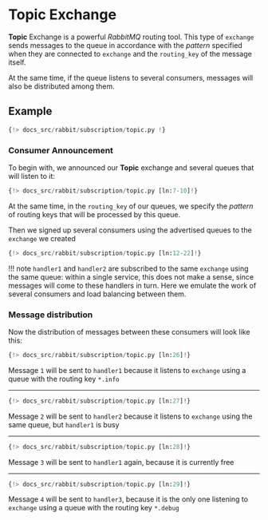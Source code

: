# Topic Exchange

**Topic** Exchange is a powerful *RabbitMQ* routing tool. This type of `exchange` sends messages to the queue in accordance with the *pattern* specified when they are connected to `exchange` and the `routing_key` of the message itself.

At the same time, if the queue listens to several consumers, messages will also be distributed among them.

## Example

```python linenums="1"
{!> docs_src/rabbit/subscription/topic.py !}
```

### Consumer Announcement

To begin with, we announced our **Topic** exchange and several queues that will listen to it:

```python linenums="7" hl_lines="1 3-4"
{!> docs_src/rabbit/subscription/topic.py [ln:7-10]!}
```

At the same time, in the `routing_key` of our queues, we specify the *pattern* of routing keys that will be processed by this queue.

Then we signed up several consumers using the advertised queues to the `exchange` we created

```python linenums="12" hl_lines="1 5 9"
{!> docs_src/rabbit/subscription/topic.py [ln:12-22]!}
```

!!! note
    `handler1` and `handler2` are subscribed to the same `exchange` using the same queue:
    within a single service, this does not make a sense, since messages will come to these handlers in turn.
    Here we emulate the work of several consumers and load balancing between them.

### Message distribution

Now the distribution of messages between these consumers will look like this:

```python linenums="26"
{!> docs_src/rabbit/subscription/topic.py [ln:26]!}
```

Message `1` will be sent to `handler1` because it listens to `exchange` using a queue with the routing key `*.info`

---

```python linenums="27"
{!> docs_src/rabbit/subscription/topic.py [ln:27]!}
```

Message `2` will be sent to `handler2` because it listens to `exchange` using the same queue, but `handler1` is busy

---

```python linenums="28"
{!> docs_src/rabbit/subscription/topic.py [ln:28]!}
```

Message `3` will be sent to `handler1` again, because it is currently free

---

```python linenums="29"
{!> docs_src/rabbit/subscription/topic.py [ln:29]!}
```

Message `4` will be sent to `handler3`, because it is the only one listening to `exchange` using a queue with the routing key `*.debug`
